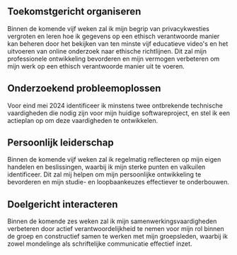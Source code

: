 ## Toekomstgericht organiseren

Binnen de komende vijf weken zal ik mijn begrip van privacykwesties vergroten en leren hoe ik gegevens op een ethisch verantwoorde manier kan beheren door het bekijken van ten minste vijf educatieve video's en het uitvoeren van online onderzoek naar ethische richtlijnen. Dit zal mijn professionele ontwikkeling bevorderen en mijn vermogen verbeteren om mijn werk op een ethisch verantwoorde manier uit te voeren.

## Onderzoekend probleemoplossen

Voor eind mei 2024 identificeer ik minstens twee ontbrekende technische vaardigheden die nodig zijn voor mijn huidige softwareproject, en stel ik een actieplan op om deze vaardigheden te ontwikkelen.

## Persoonlijk leiderschap

Binnen de komende vijf weken zal ik regelmatig reflecteren op mijn eigen handelen en beslissingen, waarbij ik mijn sterke punten en valkuilen identificeer. Dit zal mij helpen om mijn persoonlijke ontwikkeling te bevorderen en mijn studie- en loopbaankeuzes effectiever te onderbouwen.


## Doelgericht interacteren

Binnen de komende zes weken zal ik mijn samenwerkingsvaardigheden verbeteren door actief verantwoordelijkheid te nemen voor mijn rol binnen de groep en constructief samen te werken met mijn groepsleden, waarbij ik zowel mondelinge als schriftelijke communicatie effectief inzet.
